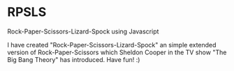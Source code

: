 # RPSLS
Rock-Paper-Scissors-Lizard-Spock using Javascript

I have created "Rock-Paper-Scissors-Lizard-Spock" an simple extended version of Rock-Paper-Scissors which Sheldon Cooper in the TV show "The Big Bang Theory" has introduced. Have fun! :) 
